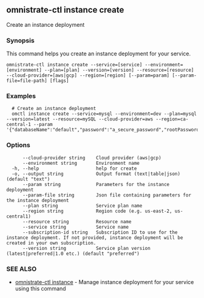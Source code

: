 ## omnistrate-ctl instance create

Create an instance deployment

### Synopsis

This command helps you create an instance deployment for your service.

```
omnistrate-ctl instance create --service=[service] --environment=[environment] --plan=[plan] --version=[version] --resource=[resource] --cloud-provider=[aws|gcp] --region=[region] [--param=param] [--param-file=file-path] [flags]
```

### Examples

```
  # Create an instance deployment
  omctl instance create --service=mysql --environment=dev --plan=mysql --version=latest --resource=mySQL --cloud-provider=aws --region=ca-central-1 --param '{"databaseName":"default","password":"a_secure_password","rootPassword":"a_secure_root_password","username":"user"}'
```

### Options

```
      --cloud-provider string    Cloud provider (aws|gcp)
      --environment string       Environment name
  -h, --help                     help for create
  -o, --output string            Output format (text|table|json) (default "text")
      --param string             Parameters for the instance deployment
      --param-file string        Json file containing parameters for the instance deployment
      --plan string              Service plan name
      --region string            Region code (e.g. us-east-2, us-central1)
      --resource string          Resource name
      --service string           Service name
      --subscription-id string   Subscription ID to use for the instance deployment. If not provided, instance deployment will be created in your own subscription.
      --version string           Service plan version (latest|preferred|1.0 etc.) (default "preferred")
```

### SEE ALSO

* [omnistrate-ctl instance](omnistrate-ctl_instance.md)	 - Manage instance deployment for your service using this command

